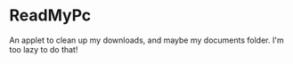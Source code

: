 # ReadMyPc

An applet to clean up my downloads, and maybe my documents folder. I'm too lazy to do that!
